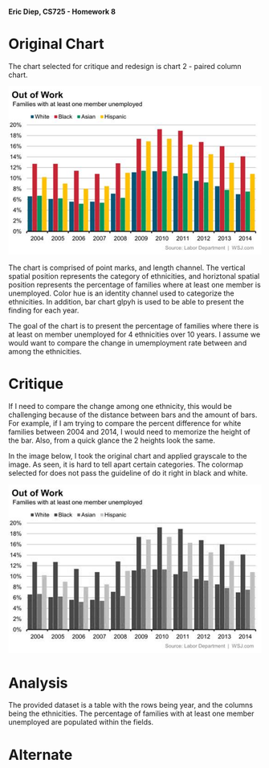 **Eric Diep, CS725 - Homework 8**

# Original Chart
The chart selected for critique and redesign is chart 2 - paired column chart.

![alt text](OutofWork_ColumnChart_WSJ.jpg)

The chart is comprised of point marks, and length channel. The vertical spatial position represents the category of ethnicities, and horiztonal spatial position represents the percentage of families where at least one member is unemployed. Color hue is an identity channel used to categorize the ethnicities. In addition, bar chart glpyh is used to be able to present the finding for each year.

The goal of the chart is to present the percentage of families where there is at least on member unemployed for 4 ethnicities over 10 years. I assume we would want to compare the change in umemployment rate between and among the ethnicities.

# Critique
If I need to compare the change among one ethnicity, this would be challenging because of the distance between bars and the amount of bars. For example, if I am trying to compare the percent difference for white families between 2004 and 2014, I would need to memorize the height of the bar. Also, from a quick glance the 2 heights look the same.

In the image below, I took the original chart and applied grayscale to the image. As seen, it is hard to tell apart certain categories. The colormap selected for does not pass the guideline of do it right in black and white.

![alt text](OutofWork_ColumnChart_WSJ_BW.jpg)

# Analysis
The provided dataset is a table with the rows being year, and the columns being the ethnicities. The percentage of families with at least one member unemployed are populated within the fields.

# Alternate